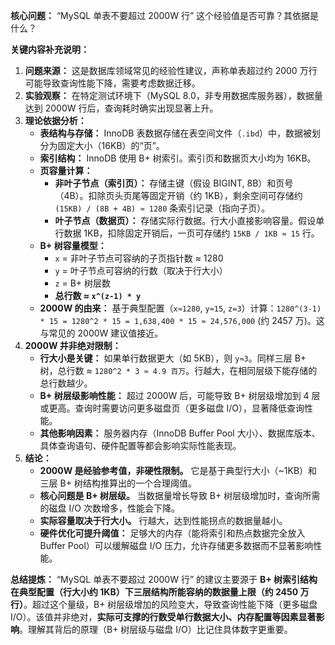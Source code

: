 
**核心问题：** “MySQL 单表不要超过 2000W 行” 这个经验值是否可靠？其依据是什么？

**关键内容补充说明：**

1.  **问题来源：** 这是数据库领域常见的经验性建议，声称单表超过约 2000 万行可能导致查询性能下降，需要考虑数据迁移。
2.  **实验观察：** 在特定测试环境下（MySQL 8.0，非专用数据库服务器），数据量达到 2000W 行后，查询耗时确实出现显著上升。
3.  **理论依据分析：**
    *   **表结构与存储：** InnoDB 表数据存储在表空间文件（`.ibd`）中，数据被划分为固定大小（16KB）的“页”。
    *   **索引结构：** InnoDB 使用 B+ 树索引。索引页和数据页大小均为 16KB。
    *   **页容量计算：**
        *   **非叶子节点（索引页）：** 存储主键（假设 BIGINT, 8B）和页号（4B）。扣除页头页尾等固定开销（约 1KB），剩余空间可存储约 `(15KB) / (8B + 4B) ≈ 1280` 条索引记录（指向子页）。
        *   **叶子节点（数据页）：** 存储实际行数据。行大小直接影响容量。假设单行数据 1KB，扣除固定开销后，一页可存储约 `15KB / 1KB ≈ 15` 行。
    *   **B+ 树容量模型：**
        *   `x` = 非叶子节点可容纳的子页指针数 ≈ 1280
        *   `y` = 叶子节点可容纳的行数（取决于行大小）
        *   `z` = B+ 树层数
        *   **总行数 ≈ `x^(z-1) * y`**
    *   **2000W 的由来：** 基于典型配置（`x≈1280`, `y≈15`, `z=3`）计算：`1280^(3-1) * 15 = 1280^2 * 15 = 1,638,400 * 15 ≈ 24,576,000` (约 2457 万)。这与常见的 2000W 建议值接近。
4.  **2000W 并非绝对限制：**
    *   **行大小是关键：** 如果单行数据更大（如 5KB），则 `y≈3`。同样三层 B+ 树，总行数 ≈ `1280^2 * 3 ≈ 4.9 百万`。行越大，在相同层级下能存储的总行数越少。
    *   **B+ 树层级影响性能：** 超过 2000W 后，可能导致 B+ 树层级增加到 4 层或更高。查询时需要访问更多磁盘页（更多磁盘 I/O），显著降低查询性能。
    *   **其他影响因素：** 服务器内存（InnoDB Buffer Pool 大小）、数据库版本、具体查询语句、硬件配置等都会影响实际性能表现。
5.  **结论：**
    *   **2000W 是经验参考值，非硬性限制。** 它是基于典型行大小（~1KB）和三层 B+ 树结构推算出的一个合理阈值。
    *   **核心问题是 B+ 树层级。** 当数据量增长导致 B+ 树层级增加时，查询所需的磁盘 I/O 次数增多，性能会下降。
    *   **实际容量取决于行大小。** 行越大，达到性能拐点的数据量越小。
    *   **硬件优化可提升阈值：** 足够大的内存（能将索引和热点数据完全放入 Buffer Pool）可以缓解磁盘 I/O 压力，允许存储更多数据而不显著影响性能。

**总结提炼：** “MySQL 单表不要超过 2000W 行” 的建议主要源于 **B+ 树索引结构在典型配置（行大小约 1KB）下三层结构所能容纳的数据量上限（约 2450 万行）**。超过这个量级，B+ 树层级增加的风险变大，导致查询性能下降（更多磁盘 I/O）。该值并非绝对，**实际可支撑的行数受单行数据大小、内存配置等因素显著影响**。理解其背后的原理（B+ 树层级与磁盘 I/O）比记住具体数字更重要。